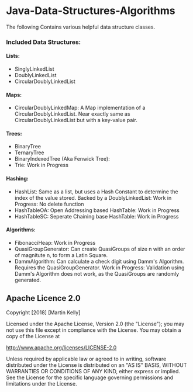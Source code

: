 # Java-Data-Structures-Algorithms
The following Contains various helpful data structure classes.

### Included Data Structures:

#### Lists:
* SinglyLinkedList
* DoublyLinkedList
* CircularDoublyLinkedList

#### Maps:
* CircularDoublyLinkedMap: A Map implementation of a CircularDoublyLinkedList. Near exactly same as CircularDoublyLinkedList but with a key-value pair.

#### Trees:
* BinaryTree
* TernaryTree
* BinaryIndexedTree (Aka Fenwick Tree):
* Trie: Work in Progress

#### Hashing:
* HashList: Same as a list, but uses a Hash Constant to determine the index of the value stored. Backed by a DoublyLinkedList: Work in Progress: No delete function
* HashTableOA: Open Addressing based HashTable: Work in Progress
* HashTableSC: Seperate Chaining base HashTable: Work in Progress

#### Algorithms:
* FibonacciHeap: Work in Progress
* QuasiGroupGenerator: Can create QuasiGroups of size n with an order of magnitute n, to form a Latin Square.
* DammAlgorithm: Can calculate a check digit using Damm's Algorithm. Requires the QuasiGroupGenerator. Work in Progress: Validation using Damm's Algorithm does not work, as the QuasiGroups are randomly generated.

## Apache Licence 2.0
Copyright [2018] [Martin Kelly]

Licensed under the Apache License, Version 2.0 (the "License"); you may not use this file except in compliance with the License. You may obtain a copy of the License at

http://www.apache.org/licenses/LICENSE-2.0

Unless required by applicable law or agreed to in writing, software distributed under the License is distributed on an "AS IS" BASIS, WITHOUT WARRANTIES OR CONDITIONS OF ANY KIND, either express or implied. See the License for the specific language governing permissions and limitations under the License.
